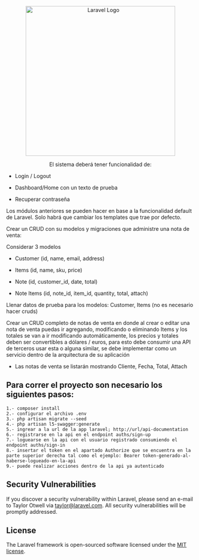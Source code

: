 <p align="center"><a href="https://laravel.com" target="_blank"><img src="https://raw.githubusercontent.com/laravel/art/master/logo-lockup/5%20SVG/2%20CMYK/1%20Full%20Color/laravel-logolockup-cmyk-red.svg" width="400" alt="Laravel Logo"></a></p>

<p align="center">
El sistema deberá tener funcionalidad de:<br>

- Login / Logout<br>

- Dashboard/Home con un texto de prueba<br>

- Recuperar contraseña<br>

Los módulos anteriores se pueden hacer en base a la funcionalidad default de Laravel. Solo habrá que cambiar los templates que trae por defecto.<br>

Crear un CRUD con su modelos y migraciones que administre una nota de venta:<br>

Considerar 3 modelos<br>

- Customer (id, name, email, address)<br>

- Items (id, name, sku, price)<br>

- Note (id, customer_id, date, total)<br>

- Note Items (id, note_id, item_id, quantity, total, attach)<br>

Llenar datos de prueba para los modelos: Customer, Items (no es necesario hacer cruds)<br>

Crear un CRUD completo de notas de venta en donde al crear o editar una nota de venta puedas ir agregando, modificando o eliminando Items  y los totales se van a ir modificando automáticamente, los precios y totales deben ser convertibles a  dólares / euros, para esto debe consumir una API de terceros usar esta o alguna similar, se debe implementar como un servicio dentro de la arquitectura de su aplicación<br>

- Las notas de venta se listarán mostrando Cliente, Fecha, Total, Attach<br>
</p>

<h2>Para correr el proyecto son necesario los siguientes pasos:</h2>

<p align="center">

    1.- composer install
    2.- configurar el archivo .env
    3.- php artisan migrate --seed
    4.- php artisan l5-swagger:generate
    5.- ingrear a la url de la app laravel; http://url/api-documentation
    6.- registrarse en la api en el endpoint auths/sign-up
    7.- loguearse en la api con el usuario registrado consumiendo el endpoint auths/sign-in
    8.- insertar el token en el apartado Authorize que se encuentra en la parte superior derecha tal como el ejemplo: Bearer token-generado-al-haberse-logueado-en-la-api
    9.- puede realizar acciones dentro de la api ya autenticado
</p>

## Security Vulnerabilities

If you discover a security vulnerability within Laravel, please send an e-mail to Taylor Otwell via [taylor@laravel.com](mailto:taylor@laravel.com). All security vulnerabilities will be promptly addressed.

## License

The Laravel framework is open-sourced software licensed under the [MIT license](https://opensource.org/licenses/MIT).
